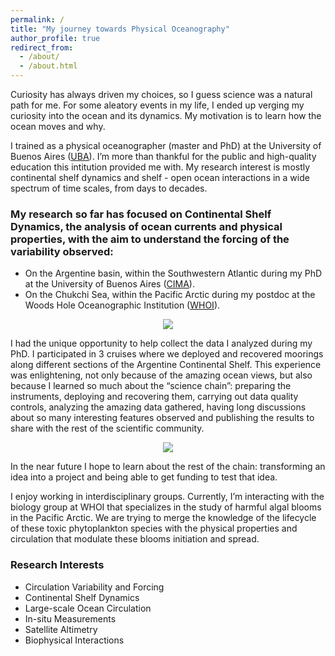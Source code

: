 ```yaml
---
permalink: /
title: "My journey towards Physical Oceanography"
author_profile: true
redirect_from: 
  - /about/
  - /about.html
---
```


Curiosity has always driven my choices, so I guess science was a natural path for me. For some aleatory events in my life, I ended up verging my curiosity into the ocean and its dynamics. My motivation is to learn how the ocean moves and why.

I trained as a physical oceanographer (master and PhD) at the University of Buenos Aires ([UBA](https://exactas.uba.ar/)). I’m more than thankful for the public and high-quality education this intitution provided me with. My research interest is mostly continental shelf dynamics and shelf - open ocean interactions in a wide spectrum of time scales, from days to decades.

### My research so far has focused on Continental Shelf Dynamics, the analysis of ocean currents and physical properties, with the aim to understand the forcing of the variability observed:
* On the Argentine basin, within the Southwestern Atlantic during my PhD at the University of Buenos Aires ([CIMA](https://www.cima.fcen.uba.ar/)).
* On the Chukchi Sea, within the Pacific Arctic during my postdoc at the Woods Hole Oceanographic Institution ([WHOI](https://www.whoi.edu/)).

<div align="center">
	<img src="https://loreleylago.github.io/files/CSD2.png">
</div>

I had the unique opportunity to help collect the data I analyzed during my PhD. I participated in 3 cruises where we deployed and recovered moorings along different sections of the Argentine Continental Shelf. This experience was enlightening, not only because of the amazing ocean views, but also because I learned so much about the “science chain”: preparing the instruments, deploying and recovering them, carrying out data quality controls, analyzing the amazing data gathered, having long discussions about so many interesting features observed and publishing the results to share with the rest of the scientific community.

<div align="center">
	<img src="https://loreleylago.github.io/files/cruise rainbow 2.jpg">
</div>


In the near future I hope to learn about the rest of the chain: transforming an idea into a project and being able to get funding to test that idea.

I enjoy working in interdisciplinary groups. Currently, I’m interacting with the biology group at WHOI that specializes in the study of harmful algal blooms in the Pacific Arctic. We are trying to merge the knowledge of the lifecycle of these toxic phytoplankton species with the physical properties and circulation that modulate these blooms initiation and spread.

### Research Interests
* Circulation Variability and Forcing
* Continental Shelf Dynamics
* Large-scale Ocean Circulation
* In-situ Measurements
* Satellite Altimetry
* Biophysical Interactions

  
